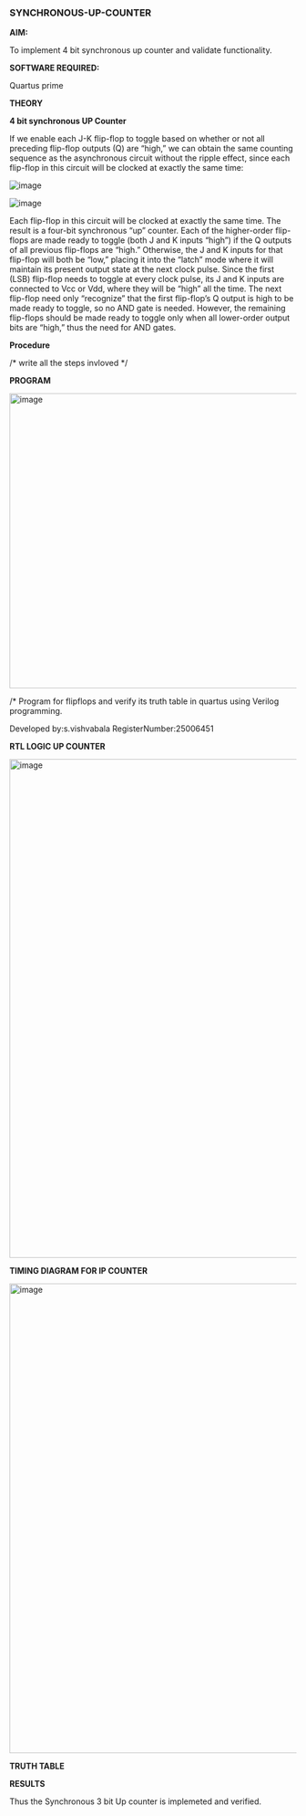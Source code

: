### SYNCHRONOUS-UP-COUNTER

**AIM:**

To implement 4 bit synchronous up counter and validate functionality.

**SOFTWARE REQUIRED:**

Quartus prime

**THEORY**

**4 bit synchronous UP Counter**

If we enable each J-K flip-flop to toggle based on whether or not all preceding flip-flop outputs (Q) are “high,” we can obtain the same counting sequence as the asynchronous circuit without the ripple effect, since each flip-flop in this circuit will be clocked at exactly the same time:

![image](https://github.com/naavaneetha/SYNCHRONOUS-UP-COUNTER/assets/154305477/d5db3fa0-e413-404c-b80e-b2f39d82e7e8)


![image](https://github.com/naavaneetha/SYNCHRONOUS-UP-COUNTER/assets/154305477/52cb61eb-d04b-442d-810c-31185a68410b)

Each flip-flop in this circuit will be clocked at exactly the same time.
The result is a four-bit synchronous “up” counter. Each of the higher-order flip-flops are made ready to toggle (both J and K inputs “high”) if the Q outputs of all previous flip-flops are “high.”
Otherwise, the J and K inputs for that flip-flop will both be “low,” placing it into the “latch” mode where it will maintain its present output state at the next clock pulse.
Since the first (LSB) flip-flop needs to toggle at every clock pulse, its J and K inputs are connected to Vcc or Vdd, where they will be “high” all the time.
The next flip-flop need only “recognize” that the first flip-flop’s Q output is high to be made ready to toggle, so no AND gate is needed.
However, the remaining flip-flops should be made ready to toggle only when all lower-order output bits are “high,” thus the need for AND gates.

**Procedure**

/* write all the steps invloved */

**PROGRAM**   

<img width="514" height="517" alt="image" src="https://github.com/user-attachments/assets/a8f18006-b700-4451-855f-ad520f1773a4" />



/* Program for flipflops and verify its truth table in quartus using Verilog programming. 

Developed by:s.vishvabala
RegisterNumber:25006451


**RTL LOGIC UP COUNTER**

<img width="1467" height="874" alt="image" src="https://github.com/user-attachments/assets/f7fb5de1-bc6f-4bab-88c4-6cbb4f7e2528" />


**TIMING DIAGRAM FOR IP COUNTER**

<img width="1320" height="823" alt="image" src="https://github.com/user-attachments/assets/611dd31c-d330-43fe-bb3f-23cfb41ca00c" />



**TRUTH TABLE**

**RESULTS**

Thus the Synchronous 3 bit Up counter is implemeted and verified.
